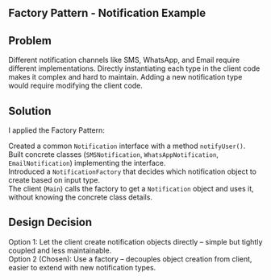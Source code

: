 ## Factory Pattern - Notification Example

## Problem
Different notification channels like SMS, WhatsApp, and Email require different implementations. Directly instantiating each type in the client code makes it complex and hard to maintain. Adding a new notification type would require modifying the client code.  

## Solution
I applied the Factory Pattern:  

Created a common `Notification` interface with a method `notifyUser()`.  
Built concrete classes (`SMSNotification`, `WhatsAppNotification`, `EmailNotification`) implementing the interface.  
Introduced a `NotificationFactory` that decides which notification object to create based on input type.  
The client (`Main`) calls the factory to get a `Notification` object and uses it, without knowing the concrete class details.  

## Design Decision
Option 1: Let the client create notification objects directly – simple but tightly coupled and less maintainable.  
Option 2 (Chosen): Use a factory – decouples object creation from client, easier to extend with new notification types.
